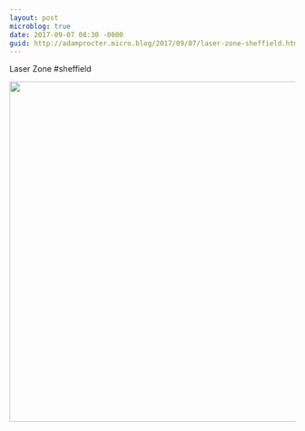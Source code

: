 ```yaml
---
layout: post
microblog: true
date: 2017-09-07 08:30 -0000
guid: http://adamprocter.micro.blog/2017/09/07/laser-zone-sheffield.html
---
```

Laser Zone #sheffield

<img src="http://discursive.adamprocter.co.uk/uploads/2017/6f7d5f39a8.jpg" width="600" height="600" />
